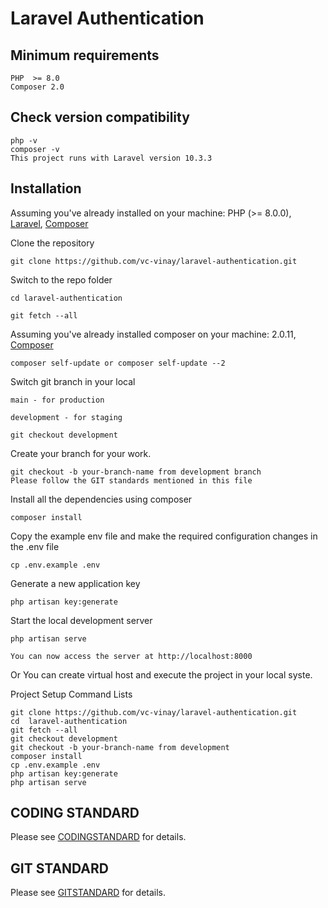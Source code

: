 # Laravel Authentication

## Minimum requirements

    PHP  >= 8.0
    Composer 2.0
## Check version compatibility
    
	php -v
    composer -v
    This project runs with Laravel version 10.3.3
## Installation

Assuming you've already installed on your machine: PHP (>= 8.0.0), [Laravel](https://laravel.com), [Composer](https://getcomposer.org)

Clone the repository

    git clone https://github.com/vc-vinay/laravel-authentication.git

Switch to the repo folder

    cd laravel-authentication

    git fetch --all

Assuming you've already installed composer on your machine: 2.0.11, [Composer](https://getcomposer.org)

    composer self-update or composer self-update --2

Switch git branch in your local
    
    main - for production
    
    development - for staging

    git checkout development

Create your branch for your work.

    git checkout -b your-branch-name from development branch
    Please follow the GIT standards mentioned in this file

Install all the dependencies using composer

    composer install

Copy the example env file and make the required configuration changes in the .env file

    cp .env.example .env

Generate a new application key

    php artisan key:generate

Start the local development server

    php artisan serve
    
    You can now access the server at http://localhost:8000

Or You can create virtual host and execute the project in your local syste.


Project Setup Command Lists

    git clone https://github.com/vc-vinay/laravel-authentication.git
    cd  laravel-authentication
    git fetch --all
    git checkout development
    git checkout -b your-branch-name from development
    composer install
    cp .env.example .env
    php artisan key:generate 
    php artisan serve

## CODING STANDARD

Please see [CODINGSTANDARD](CODINGSTANDARD.md) for details.

## GIT STANDARD

Please see [GITSTANDARD](GITSTANDARD.md) for details.
